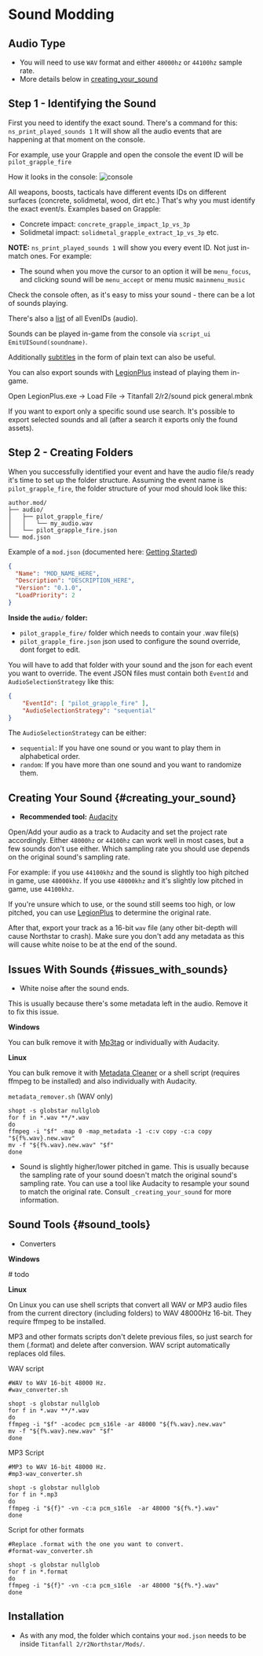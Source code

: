 # Sound Modding



## Audio Type

- You will need to use `WAV` format and either `48000hz` or `44100hz` sample rate.
- More details below in [creating_your_sound](#creating_your_sound)

## Step 1 - Identifying the Sound

First you need to identify the exact sound. There's a command for this:
`ns_print_played_sounds 1` It will show all the audio events that are happening at that moment on the console.

For example, use your Grapple and open the console the event ID will be
`pilot_grapple_fire`

How it looks in the console:
![console](https://raw.githubusercontent.com/rwynx/audio-overriding-northstar/main/Images/audioeventeample.png)

All weapons, boosts, tacticals have different events IDs on different surfaces (concrete, solidmetal, wood, dirt etc.)
That's why you must identify the exact event/s. Examples based on Grapple:

- Concrete impact: `concrete_grapple_impact_1p_vs_3p`
- Solidmetal impact: `solidmetal_grapple_extract_1p_vs_3p` etc.


**NOTE:** `ns_print_played_sounds 1` will show you every event ID. Not
just in-match ones. For example:

- The sound when you move the cursor to an option it will be `menu_focus`, and clicking sound will be `menu_accept` or menu music `mainmenu_music`

Check the console often, as it's easy to miss your sound - there can be a lot of sounds playing.

There's also a [list](https://gist.github.com/begin-theadventure/84c46e803aa358b102d754ff992ae9e4) of all EvenIDs (audio).

Sounds can be played in-game from the console via `script_ui EmitUISound(soundname)`.

Additionally [subtitles](https://gist.github.com/begin-theadventure/cf941af91cd158de4fde747ec78c2902)
in the form of plain text can also be useful.

You can also export sounds with [LegionPlus](https://github.com/r-ex/LegionPlus) instead of playing them in-game.

Open LegionPlus.exe -> Load File -> Titanfall 2/r2/sound pick general.mbnk

If you want to export only a specific sound use search. It's possible to export selected sounds and all (after a search it exports only the found assets).

## Step 2 - Creating Folders

When you successfully identified your event and have the audio file/s
ready it's time to set up the folder structure.
Assuming the event name is `pilot_grapple_fire`, the folder structure of your mod should look like this:

``` text
author.mod/
├── audio/
│   ├── pilot_grapple_fire/
│   │   └── my_audio.wav
│   └── pilot_grapple_fire.json
└── mod.json
```

Example of a `mod.json` (documented here: [Getting Started](../gettingstarted.md))

``` json
{
  "Name": "MOD_NAME_HERE",
  "Description": "DESCRIPTION_HERE",
  "Version": "0.1.0",
  "LoadPriority": 2
}
```

**Inside the `audio/` folder:**

- `pilot_grapple_fire/` folder which needs to contain your .wav file(s)
- `pilot_grapple_fire.json` json used to configure the sound override, dont forget to edit.

You will have to add that folder with your sound and the json for each event you want to override.
The event JSON files must contain both `EventId` and `AudioSelectionStrategy` like this:


``` json
{
    "EventId": [ "pilot_grapple_fire" ],
    "AudioSelectionStrategy": "sequential"
}
```

The `AudioSelectionStrategy` can be either:

- `sequential`: If you have one sound or you want to play them in alphabetical order.
- `random`: If you have more than one sound and you want to randomize them.

## Creating Your Sound {#creating_your_sound}

- **Recommended tool:** [Audacity](https://www.audacityteam.org/download/)

Open/Add your audio as a track to Audacity and set the project rate accordingly.
Either `48000hz` or `44100hz` can work well in most cases, but a few sounds don't use either. Which sampling rate you should use depends on the original sound's sampling rate.

For example: if you use `44100khz` and the sound is slightly too high pitched in game, use `48000khz`. If you use `48000khz` and it's slightly low pitched in game, use `44100khz`.

If you're unsure which to use, or the sound still seems too high, or low pitched, you can use [LegionPlus](https://github.com/r-ex/LegionPlus) to determine the original rate.

After that, export your track as a 16-bit `wav` file (any other bit-depth will cause Northstar to crash).
Make sure you don't add any metadata as this will cause white noise to be at the end of the sound.


## Issues With Sounds {#issues_with_sounds}

- White noise after the sound ends.

This is usually because there's some metadata left in the audio. Remove it to fix this issue.

**Windows**

You can bulk remove it with
[Mp3tag](https://www.mp3tag.de/en/download.html) or individually with
Audacity.

**Linux**

You can bulk remove it with [Metadata Cleaner](https://metadatacleaner.romainvigier.fr) or a shell script (requires ffmpeg to be installed) and also individually with Audacity.

`metadata_remover.sh` (WAV only)

```shell
shopt -s globstar nullglob
for f in *.wav **/*.wav
do
ffmpeg -i "$f" -map 0 -map_metadata -1 -c:v copy -c:a copy "${f%.wav}.new.wav"
mv -f "${f%.wav}.new.wav" "$f"
done
```
            
- Sound is slightly higher/lower pitched in game. This is usually because the sampling rate of your sound doesn't match the original sound's sampling rate. You can use a tool like Audacity to resample your sound to match the original rate. Consult `_creating_your_sound` for more information.

## Sound Tools {#sound_tools}

- Converters

**Windows**

\# todo

**Linux**

On Linux you can use shell scripts that convert all WAV or MP3 audio files from the current directory (including folders) to WAV 48000Hz 16-bit. They require ffmpeg to be installed.

MP3 and other formats scripts don't delete previous files, so just search for them (.format) and delete after conversion. WAV script automatically replaces old files.

WAV script

```shell
#WAV to WAV 16-bit 48000 Hz.
#wav_converter.sh

shopt -s globstar nullglob
for f in *.wav **/*.wav
do
ffmpeg -i "$f" -acodec pcm_s16le -ar 48000 "${f%.wav}.new.wav"
mv -f "${f%.wav}.new.wav" "$f"
done
```

MP3 Script

```shell
#MP3 to WAV 16-bit 48000 Hz.
#mp3-wav_converter.sh

shopt -s globstar nullglob
for f in *.mp3
do
ffmpeg -i "${f}" -vn -c:a pcm_s16le  -ar 48000 "${f%.*}.wav"
done
```


Script for other formats

```shell
#Replace .format with the one you want to convert.
#format-wav_converter.sh

shopt -s globstar nullglob
for f in *.format
do
ffmpeg -i "${f}" -vn -c:a pcm_s16le  -ar 48000 "${f%.*}.wav"
done
```

## Installation

-  As with any mod, the folder which contains your `mod.json` needs to be inside `Titanfall 2/r2Northstar/Mods/`.


